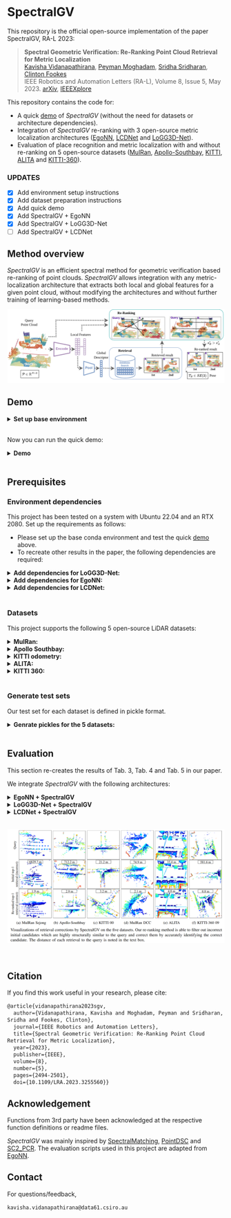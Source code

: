 # SpectralGV
This repository is the official open-source implementation of the paper SpectralGV, RA-L 2023: 

> <b>Spectral Geometric Verification: Re-Ranking Point Cloud Retrieval for Metric Localization</b> <br>
> [Kavisha Vidanapathirana](https://kavisha725.github.io/), [Peyman Moghadam](https://people.csiro.au/m/p/peyman-moghadam), [Sridha Sridharan](https://staff.qut.edu.au/staff/s.sridharan), [Clinton Fookes](https://staff.qut.edu.au/staff/c.fookes)<br>
> IEEE Robotics and Automation Letters (RA-L), Volume 8, Issue 5, May 2023. [arXiv](https://arxiv.org/abs/2210.04432), [IEEEXplore](https://ieeexplore.ieee.org/document/10065560)

This repository contains the code for:
- A quick [demo](#demo) of *SpectralGV* (without the need for datasets or architecture dependencies).
- Integration of *SpectralGV* re-ranking with 3 open-source metric localization architectures ([EgoNN](https://github.com/jac99/Egonn), [LCDNet](https://github.com/robot-learning-freiburg/LCDNet) and [LoGG3D-Net](https://github.com/csiro-robotics/LoGG3D-Net)).
- Evaluation of place recognition and metric localization with and without re-ranking on 5 open-source datasets ([MulRan](https://sites.google.com/view/mulran-pr/download), [Apollo-Southbay](https://developer.apollo.auto/southbay.html), [KITTI](http://semantic-kitti.org/dataset.html#download), [ALITA](https://github.com/MetaSLAM/ALITA) and [KITTI-360](https://www.cvlibs.net/datasets/kitti-360/user_login.php)).

### UPDATES
- [x] Add environment setup instructions 
- [x] Add dataset preparation instructions
- [x] Add quick demo
- [x] Add SpectralGV + EgoNN
- [x] Add SpectralGV + LoGG3D-Net
- [ ] Add SpectralGV + LCDNet

## Method overview
*SpectralGV* is an efficient spectral method for geometric verification based re-ranking of point clouds. *SpectralGV* allows integration with any metric-localization architecture that extracts both local and global features for a given point cloud, without modifying the architectures and without further training of learning-based methods. 

![](./docs/reranking_pipeline.png)


## Demo

<details>
  <summary><b>Set up base environment</b></summary><br/>
  
  - Create [conda](https://docs.conda.io/en/latest/) environment with python:
  ```bash
  conda create --name sgv_env python=3.9.4
  conda activate sgv_env
  ```
  - Install PyTorch with suitable cudatoolkit version. See [here](https://pytorch.org/):
  ```bash
  pip3 install torch torchvision torchaudio
  # Make sure the pytorch cuda version matches your output of 'nvcc --version'
  ```
  - Install [Open3d](https://github.com/isl-org/Open3D):
  ```bash
  pip install open3d
  ```
  - Test installation using:
  ```bash
  python -c "import torch ; import open3d as o3d ; print(torch.cuda.is_available())"
  ```

</details>

<br />

Now you can run the quick demo:

<details>
  <summary><b>Demo</b></summary><br/>
  
  This demo re-creates the results of Tab. 2 and Fig. 3 in our paper on the KITTI-360 09 dataset. It outputs results for place recognition both with and without re-ranking using SpectralGV, RANSAC-GV and alpha-QE.
  - Download the demo data (~75 MB) from Dropbox [here](https://www.dropbox.com/sh/qj5l2dh6gvm81a1/AAA32JqPMnQTuELPodY14xETa?dl=0):
  ```bash
  cd demo
  wget --output-document demo_pickles.zip https://dl.dropboxusercontent.com/s/4elvyix9pp36469/demo_pickles.zip?dl=0
  unzip demo_pickles.zip
  ```
  Run the demo:

  - SpectralGV
  ```bash
  python demo_spectral_gv.py --n_topk 2
  python demo_spectral_gv.py --n_topk 20
  python demo_spectral_gv.py --n_topk 200
  ```
  - RANSAC-GV
  ```bash
  python demo_ransac_gv.py --n_topk 2
  python demo_ransac_gv.py --n_topk 20
  python demo_ransac_gv.py --n_topk 200
  ```
  - alpha-QE
  ```bash
  python demo_alpha_qe.py --n_topk 2
  python demo_alpha_qe.py --n_topk 20
  python demo_alpha_qe.py --n_topk 200
  ```

  Observations:
  - The 2 geometric verifciation methods (SpectralGV and RANSAC-GV) show increasing performance with increasing ```n_topk```.
  - alpha-QE shows decreasing performance with increasing ```n_topk``` and is therefore not suitable for point cloud re-ranking. 
  - Out of the 2 geometric verifciation methods, RANSAC-GV is inefficient at high ```n_topk``` values, thus limiting it's practical use. SpectralGV maintains almost constant runtime.

  <img src="./docs/reranking_comparison.PNG" width="400">

</details>

<br />

## Prerequisites

### Environment dependencies
This project has been tested on a system with Ubuntu 22.04 and an RTX 2080. Set up the requirements as follows:

- Please set up the base conda environment and test the quick [demo](#demo) above. 
- To recreate other results in the paper, the following dependencies are required:

<details>
  <summary><b>Add dependencies for LoGG3D-Net:</b></summary><br/>
  
  - Install [Torchpack](https://github.com/zhijian-liu/torchpack):
  ```bash
  pip install torchpack
  ```
  - Install torchsparse-1.4.0
  ```bash
  sudo apt-get install libsparsehash-dev
  pip install --upgrade git+https://github.com/mit-han-lab/torchsparse.git@v1.4.0
  ```
  - Install [mpi4py](https://mpi4py.readthedocs.io/en/stable/tutorial.html):
  ```bash
  conda install mpi4py
  conda install openmpi
  ```
  - Test installation using:
  ```bash
  python -c "import torch ; import torchsparse ; print('OK')"
  ```

  > **Note**: If stuck, see here for more details: https://github.com/csiro-robotics/LoGG3D-Net

</details>


<details>
  <summary><b>Add dependencies for EgoNN:</b></summary><br/>

  - Install [MinkowskiEngine](https://github.com/NVIDIA/MinkowskiEngine) 0.5.4
  ```bash
  conda install openblas-devel -c anaconda
  pip install -U git+https://github.com/NVIDIA/MinkowskiEngine -v --no-deps --install-option="--blas_include_dirs=${CONDA_PREFIX}/include" --install-option="--blas=openblas"
  ```
  - Install other dependencies:
  ```bash
  pip install pytorch_metric_learning python-lzf wandb
  ```
  - Test installation using:
  ```bash
  python -c "import torch ; import MinkowskiEngine as ME ; print('OK')"
  ```

  > **Note**: If stuck, see here for more details: https://github.com/jac99/Egonn

</details>

<details>
  <summary><b>Add dependencies for LCDNet:</b></summary><br/>

  TODO.
  > **Note**: You will need to create a separate conda environment for LCDNet. See here for details: https://github.com/robot-learning-freiburg/LCDNet

</details>

<br />

### Datasets
This project supports the following 5 open-source LiDAR datasets:

<details>
  <summary><b>MulRan:</b></summary><br/>

  We use the sequences Sejong and DCC.

  - Download the [MulRan](https://sites.google.com/view/mulran-pr/download) dataset: ground truth data (*.csv) and LiDAR point clouds (Ouster.zip).

</details>

<details>
  <summary><b>Apollo Southbay:</b></summary><br/>

  SunnyvaleBigLoop trajectory is used for evaluation, other 5 trajectories (BaylandsToSeafood, ColumbiaPark, Highway237, MathildaAVE, SanJoseDowntown) are used for training.

  - Download the [Apollo](https://developer.apollo.auto/southbay.html) dataset.

</details>

<details>
  <summary><b>KITTI odometry:</b></summary><br/>

  We use the improved ground truth poses provided with the SemanticKITTI dataset.

  - Download the [SemanticKITTI](http://semantic-kitti.org/dataset.html#download) dataset (velodyne point clouds and calibration data for poses).

</details>

<details>
  <summary><b>ALITA:</b></summary><br/>

  We evaluate on the data released at the ICRA 2022 UGV Challenge and use the validation sequence 5. 

  - Download the [ALITA](https://github.com/MetaSLAM/ALITA) dataset.

</details>

<details>
  <summary><b>KITTI 360:</b></summary><br/>

  - Download the [KITTI-360](https://www.cvlibs.net/datasets/kitti-360/user_login.php) dataset (raw velodyne scans, calibrations and vehicle poses) 

</details>

<br />

### Generate test sets
Our test set for each dataset is defined in pickle format. 


<details>
  <summary><b>Genrate pickles for the 5 datasets:</b></summary><br/>

  We follow the pickle generation convention of [EgoNN](https://github.com/jac99/Egonn).
  ```
  cd datasets/mulran
  # For Sejong:
  python generate_evaluation_sets.py --dataset_root <mulran_dataset_root_path>
  # For DCC:
  python generate_evaluation_sets.py --dataset_root <mulran_dataset_root_path>
  
  cd ../southbay
  python generate_evaluation_sets.py --dataset_root <apollo_southbay_dataset_root_path>
  
  cd ../kitti
  python generate_evaluation_sets.py --dataset_root <kitti_dataset_root_path>

  cd ../alita
  python generate_evaluation_sets.py --dataset_root <alita_dataset_root_path>

  cd ../kitti360
  python generate_evaluation_sets.py --dataset_root <kitti360_dataset_root_path>
  ```

</details>

<br />

## Evaluation

This section re-creates the results of Tab. 3, Tab. 4 and Tab. 5 in our paper.

We integrate *SpectralGV* with the following architectures: 

<details>
  <summary><b>EgoNN + SpectralGV</b></summary><br/>

  - Clone the [EgoNN](https://github.com/jac99/Egonn) codebase into ```evaluation/EgoNN/```.
  ```
  cd evaluation/EgoNN
  git clone https://github.com/jac99/Egonn.git
  ```
  - Copy our re-ranking eval script into the EgoNN code base:
  ```
  cp -r SGV_EgoNN/ Egonn/eval/
  cd Egonn/eval/SGV_EgoNN/
  ```
  - Evaluate place recognition and metric localization with and without *SpectralGV* re-ranking:
  ```
  python eval_egonn_sgv.py --dataset_type <dataset_eg_'kitti'> --dataset_root <dataset_root_path>
  ```

</details>

<details>
  <summary><b>LoGG3D-Net + SpectralGV</b></summary><br/>

  - Download the pre-trained model (~103 MB) from Dropbox [here](https://www.dropbox.com/sh/qj5l2dh6gvm81a1/AAA32JqPMnQTuELPodY14xETa?dl=0):
  ```
  cd evaluation/LoGG3D-Net/
  wget --output-document logg3d.pth https://dl.dropboxusercontent.com/s/2mghsmkbz8p7ntx/logg3d.pth?dl=0
  ```
  - Evaluate place recognition and metric localization with and without *SpectralGV* re-ranking:
  ```
  python eval_logg3d_sgv.py --dataset_type <dataset_eg_'kitti'> --dataset_root <dataset_root_path>
  ```

  > **Note**: LoGG3D-Net does not support the parallel implementation fo *SpectralGV* as it outputs a varying number of local features/points for each point cloud. 

</details>

<details>
  <summary><b>LCDNet + SpectralGV</b></summary><br/>

  TODO.

</details>

<br />

![](./docs/qualitative_rerank.png)

<br />

## Citation

If you find this work useful in your research, please cite:

```
@article{vidanapathirana2023sgv,
  author={Vidanapathirana, Kavisha and Moghadam, Peyman and Sridharan, Sridha and Fookes, Clinton},
  journal={IEEE Robotics and Automation Letters}, 
  title={Spectral Geometric Verification: Re-Ranking Point Cloud Retrieval for Metric Localization}, 
  year={2023},
  publisher={IEEE},
  volume={8},
  number={5},
  pages={2494-2501},
  doi={10.1109/LRA.2023.3255560}}
```


## Acknowledgement
Functions from 3rd party have been acknowledged at the respective function definitions or readme files. 

*SpectralGV* was mainly inspired by [SpectralMatching](https://ieeexplore.ieee.org/document/1544893), [PointDSC](https://github.com/XuyangBai/PointDSC) and [SC2_PCR](https://github.com/ZhiChen902/SC2-PCR).
The evaluation scripts used in this project are adapted from [EgoNN](https://github.com/jac99/Egonn). 

## Contact
For questions/feedback, 
 ```
 kavisha.vidanapathirana@data61.csiro.au
 ```
